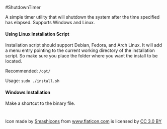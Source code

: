 #ShutdownTimer

A simple timer utility that will shutdown the system after the time specified has elapsed.
Supports Windows and Linux.

#### Using Linux Installation Script
Installation script should support Debian, Fedora, and Arch Linux. It will add a menu entry pointing to the current working directory of the installation script. So make sure you place the folder where you want the install to be located.

Recommended: `/opt/`

Usage: `sudo ./install.sh`

#### Windows Installation

Make a shortcut to the binary file.


#
Icon made by <a href="https://www.flaticon.com/authors/smashicons" title="Smashicons">Smashicons</a> from <a href="https://www.flaticon.com/" 			    title="Flaticon">www.flaticon.com</a> is licensed by <a href="http://creativecommons.org/licenses/by/3.0/" 			    title="Creative Commons BY 3.0" target="_blank">CC 3.0 BY</a></div>